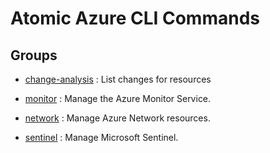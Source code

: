 # Atomic Azure CLI Commands

## Groups

- [change-analysis](/Commands/change-analysis/readme.md)
: List changes for resources

- [monitor](/Commands/monitor/readme.md)
: Manage the Azure Monitor Service.

- [network](/Commands/network/readme.md)
: Manage Azure Network resources.

- [sentinel](/Commands/sentinel/readme.md)
: Manage Microsoft Sentinel.
